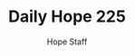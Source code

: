 ---
image: /assets/img/daily-hope-default-artwork.png
title: Daily Hope 225
number: 225
categories:
  - Daily Hope
author: Hope Staff
notes: Daily Hope 225
embed: >-
  EMBED_GOES_HERE
---